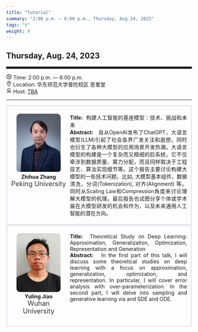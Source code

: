 ```yaml
---
title: "Tutorial"
summary: "2:00 p.m. — 6:00 p.m., Thursday, Aug 24, 2023"
tags: "t"
weight: 9
---
```


Thursday, Aug. 24, 2023
------


<hr style="border: 0; border-top: 5px solid;">

<!-- <div class="tip">
    <img class="icon" src="/icon/yanjiang.png" />
    SessionKenote Speech: <span class="font-bold" style="font-size:120%">TBA</span>
</div> -->

<div class="tip">
    <img class="icon" src="/icon/shizhong.png" />
    Time: 2:00 p.m. — 6:00 p.m.
</div>
<div class="tip">
    <img class="icon" src="/icon/didian.png" />
    Location: 华东师范大学普陀校区 思羣堂
</div>


<div class="tip">
    <img class="icon" src="/icon/lingdao.png" />
    Host: <a href="http://XXXXX" target="_blank">TBA</a>
</div>


________________________________________

<div class="row">
    <div class="left">
        <img src="/images/zhihua.png" class="avatar" />
        <div class="font-small font-bold">
            Zhihua Zhang
        </div>
        <div class="institute">
            Peking University
        </div>
    </div>
    <div class="right">
        <div class="font-small">
            <b>Title:</b>&nbsp;
            构建人工智能的基座模型：技术、挑战和未来
        </div>
        <div class="content font-small">
            <b>Abstract:</b> &nbsp;
            自从OpenAI发布了ChatGPT，大语言模型(LLM)引起了社会各界广发关注和遐想，同时也衍生了各种大模型的应用场景开发热潮。大语言模型的构建是一个复杂而又精细的巨系统，它不仅牵涉到数据质量、算力分配，而且同样取决于工程技艺、算法实现细节等。这个报告主要讨论构建大模型的一些技术问题，比如, 大模型基本组件，数据清洗，分词(Tokenization), 对齐(Alignment) 等。同时从Scaling Law和Compression角度来讨论理解大模型的机理。最后报告也试图分享个体或学术届在大模型研发的机会和作为，以及未来通用人工智能的潜在方向。
        </div>
    </div>
</div>

<div class="row">
    <div class="left">
        <img src="/images/yuling.png" class="avatar" />
        <div class="font-small font-bold">
            Yuling Jiao
        </div>
        <div class="institute">
            Wuhan University
        </div>
    </div>
    <div class="right">
        <div class="font-small">
            <b>Title:</b>&nbsp;
            Theoretical Study on Deep Learning: Approximation, Generalization, Optimization, Representation and Generation
        </div>
        <div class="content font-small">
            <b>Abstract:</b> &nbsp;
            In the first part of this talk, I will discuss some theoretical studies on deep learning with a focus on approximation, generalization, optimization, and representation. In particular, I will cover error analysis with over-parameterization. In the second part, I will delve into sampling and generative learning via  and SDE and ODE.
        </div>
    </div>
</div>


<style>

.tip{}

.icon {
    width: 15px;
}

.row {
    padding: 10px; 
    height: auto; 
    border-bottom-width: 2px; 
    border-style: solid; 
    border-color: #E4E7ED; 
    padding-bottom: 20px; 
    padding-top: 20px;
    display: flex; 
    text-align: justify;
}

.left {
    min-width: 150px !important;
    text-align: center;
}

.avatar {
    width: 120px;
    height: 160px;
    max-width: 100%;
    border-radius: 10px;
}

.right {
    margin-left: 10px; 
    max-width: 80%;
}


.font-small {
    /* font-size: 16px; */
}

.font-bold {
    font-weight: bold;
}

.institute {
    font-size: 18px;
    color: #333;
    margin-bottom: 10px;
}
</style>